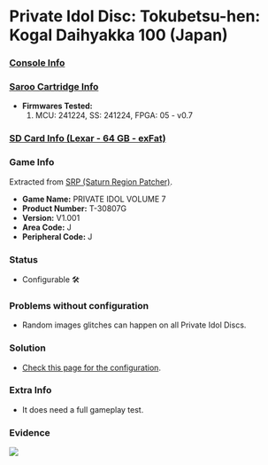 # Private Idol Disc: Tokubetsu-hen: Kogal Daihyakka 100 (Japan)

### [Console Info](../../../../../Info/Consoles/VA13/README.md)

### [Saroo Cartridge Info](../../../../../Info/Cartridges/GuangzhouSanStarOnlineShop/1.6/README.md)

- <b>Firmwares Tested:</b>
  1. MCU: 241224, SS: 241224, FPGA: 05 - v0.7

### [SD Card Info (Lexar - 64 GB - exFat)](../../../../../Info/SdCards/Lexar/64GB/exfat/README.md)

### Game Info

Extracted from [SRP (Saturn Region Patcher)](https://segaxtreme.net/resources/saturn-region-patcher.81/download).

- <b>Game Name:</b> PRIVATE IDOL VOLUME 7
- <b>Product Number:</b> T-30807G
- <b>Version:</b> V1.001
- <b>Area Code:</b> J
- <b>Peripheral Code:</b> J

### Status

- Configurable :hammer_and_wrench:

### Problems without configuration

- Random images glitches can happen on all Private Idol Discs.

### Solution

- [Check this page for the configuration](https://github.com/williamdsw/saroo-configuration-list/blob/master/Regions/Digitals/T-38601G/README.md).

### Extra Info

- It does need a full gameplay test.

### Evidence

[![](https://img.youtube.com/vi/XNPZOsR_zXo/0.jpg)](https://www.youtube.com/watch?v=XNPZOsR_zXo)
